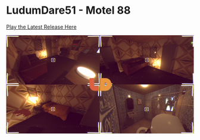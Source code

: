 # LudumDare51 - Motel 88

[Play the Latest Release Here](https://github.com/Contraband-Software/LudumDare51/releases/tag/windows-2)
 
![Screenshots](/Design/Sj5Jqk.png)

